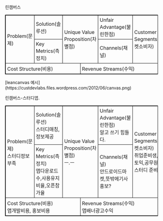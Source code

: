  린캠버스
<table style="width:100%">
  <tr>
    <td rowspan=2>Problem(문제)</td>
    <td>Solution(솔루션)</td>
    <td rowspan=2 colspan=2> Unique Value Proposition(차별점)</td>
    <td>Unfair Advantage(불린한점)</td>
    <td rowspan=2>Customer Segments(타켓소비자)</td>
  </tr>
  <tr>
    <td>Key Metrics(측정치)</td>
    <td>Channels(채널)</td>
  </tr>
  <tr>
    <td colspan=3>Cost Structure(비용)</td>
    <td colspan=3>Revenue Streams(수익)</td>
  </tr>
</table>
[leancanvas 예시](https://custdevlabs.files.wordpress.com/2012/06/canvas.png)

  린캠버스-스터디앱.
<table style="width:100%">
  <tr>
    <td rowspan=2>Problem(문제) <br>스터디정보 부족</td>
    <td>Solution(솔루션) <br>스터디매칭, 정보제공</td>
    <td rowspan=2 colspan=2> Unique Value Proposition(차별점) <br> ㅡ.ㅡ</td>
    <td>Unfair Advantage(불린한점) <br> 알고 쓰기 힘들다.</td>
    <td rowspan=2>Customer Segments(타켓소비자)<br> 취업준비생, 토익,공무원등스터디 준비자</td>
  </tr>
  <tr>
    <td>Key Metrics(측정치)<br>앱다운로드수,사용유지비율,오픈참가율</td>
    <td>Channels(채널)<br>안드로이드마켓,뜻밖에기사홍보?</td>
  </tr>
  <tr>
    <td colspan=3>Cost Structure(비용)<br>앱개발비용, 홍보비용</td>
    <td colspan=3>Revenue Streams(수익)<br>앱배너광고수익</td>
  </tr>
</table>

<style>
table, th, td {
    border: 1px solid black;
    border-collapse: collapse;
}
th, td {
    padding: 5px;
    text-align: left;
}
</style>